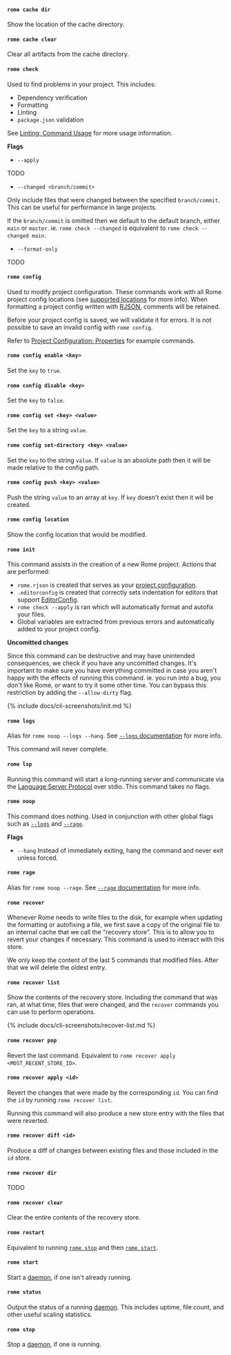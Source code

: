 #### `rome cache dir`

Show the location of the cache directory.

#### `rome cache clear`

Clear all artifacts from the cache directory.

#### `rome check`

Used to find problems in your project. This includes:

 - Dependency verification
 - Formatting
 - Linting
 - `package.json` validation

See [Linting: Command Usage](#command-usage) for more usage information.

**Flags**

- `--apply`

TODO

- `--changed <branch/commit>`

Only include files that were changed between the specified `branch/commit`. This can be useful for performance in large projects.

If the `branch/commit` is omitted then we default to the default branch, either `main` or `master`. ie. `rome check --changed` is equivalent to `rome check --changed main`.

- `--format-only`

TODO

#### `rome config`

Used to modify project configuration. These commands work with all Rome project config locations (see [supported locations](/docs/project-config#supported-locations) for more info). When formatting a project config written with [RJSON](/docs/rjson), comments will be retained.

Before your project config is saved, we will validate it for errors. It is not possible to save an invalid config with `rome config`.

Refer to [Project Configuration: Properties](#properties) for example commands.

#### `rome config enable <key>`

Set the `key` to `true`.

#### `rome config disable <key>`

Set the `key` to `false`.

#### `rome config set <key> <value>`

Set the `key` to a string `value`.

#### `rome config set-directory <key> <value>`

Set the `key` to the string `value`. If `value` is an absolute path then it will be made relative to the config path.

#### `rome config push <key> <value>`

Push the string `value` to an array at `key`. If `key` doesn't exist then it will be created.

#### `rome config location`

Show the config location that would be modified.

#### `rome init`

This command assists in the creation of a new Rome project. Actions that are performed:

 - `rome.rjson` is created that serves as your [project configuration](/docs/project-config).
 - `.editorconfig` is created that correctly sets indentation for editors that support [EditorConfig](https://editorconfig.org/).
 - `rome check --apply` is ran which will automatically format and autofix your files.
 - Global variables are extracted from previous errors and automatically added to your project config.

**Uncomitted changes**

Since this command can be destructive and may have unintended consequences, we check if you have any uncomitted changes. It's important to make sure you have everything committed in case you aren't happy with the effects of running this command. ie. you run into a bug, you don't like Rome, or want to try it some other time. You can bypass this restriction by adding the `--allow-dirty` flag.

{% include docs/cli-screenshots/init.md %}

#### `rome logs`

Alias for `rome noop --logs --hang`. See [`--logs` documentation](/docs/cli/debugging#--logs) for more info.

This command will never complete.

#### `rome lsp`

Running this command will start a long-running server and communicate via the [Language Server Protocol](https://microsoft.github.io/language-server-protocol/) over stdio. This command takes no flags.

#### `rome noop`

This command does nothing. Used in conjunction with other global flags such as [`--logs`](#--logs) and [`--rage`](#--rage).

**Flags**

- `--hang` Instead of immediately exiting, hang the command and never exit unless forced.

#### `rome rage`

Alias for `rome noop --rage`. See [`--rage` documentation](/docs/cli/debugging#--rage) for more info.

#### `rome recover`

Whenever Rome needs to write files to the disk, for example when updating the formatting or autofixing a file, we first save a copy of the original file to an internal cache that we call the "recovery store". This is to allow you to revert your changes if necessary. This command is used to interact with this store.

We only keep the content of the last 5 commands that modified files. After that we will delete the oldest entry.

#### `rome recover list`

Show the contents of the recovery store. Including the command that was ran, at what time, files that were changed, and the `recover` commands you can use to perform operations.

{% include docs/cli-screenshots/recover-list.md %}

#### `rome recover pop`

Revert the last command. Equivalent to `rome recover apply <MOST_RECENT_STORE_ID>`.

#### `rome recover apply <id>`

Revert the changes that were made by the corresponding `id`. You can find the `id` by running `rome recover list`.

Running this command will also produce a new store entry with the files that were reverted.

#### `rome recover diff <id>`

Produce a diff of changes between existing files and those included in the `id` store.

#### `rome recover dir`

TODO

#### `rome recover clear`

Clear the entire contents of the recovery store.

#### `rome restart`

Equivalent to running [`rome stop`](/docs/cli/commands/stop) and then [`rome start`](/docs/cli/commands/start).

#### `rome start`

Start a [daemon](#daemon), if one isn't already running.

#### `rome status`

Output the status of a running [daemon](#daemon). This includes uptime, file count, and other useful scaling statistics.

#### `rome stop`

Stop a [daemon](#daemon), if one is running.
